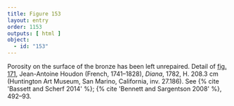 ```yaml
---
title: Figure 153
layout: entry
order: 1153
outputs: [ html ]
object:
  - id: "153"
---
```


Porosity on the surface of the bronze has been left unrepaired. Detail of [fig. 171](/visual-atlas/171/), Jean-Antoine Houdon (French, 1741–1828), *Diana*, 1782, H. 208.3 cm (Huntington Art Museum, San Marino, California, inv. 27.186). See {% cite 'Bassett and Scherf 2014' %}; {% cite 'Bennett and Sargentson 2008' %}, 492–93.
